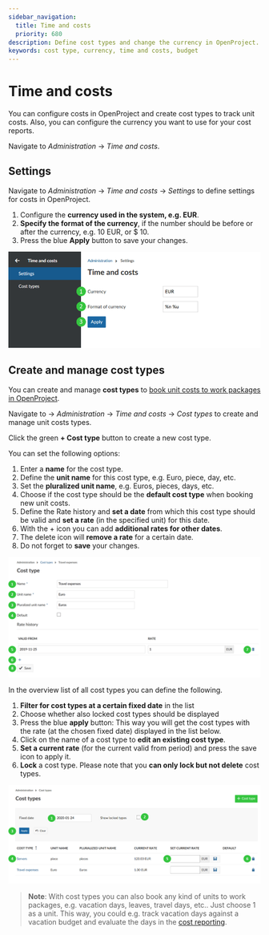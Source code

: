 ```yaml
---
sidebar_navigation:
  title: Time and costs
  priority: 680
description: Define cost types and change the currency in OpenProject.
keywords: cost type, currency, time and costs, budget
---
```

# Time and costs

You can configure costs in OpenProject and create cost types to track unit costs. Also, you can configure the currency you want to use for your cost reports.

Navigate to *Administration* -> *Time and costs*.

## Settings

Navigate to *Administration* -> *Time and costs* -> *Settings* to define settings for costs in OpenProject.

1. Configure the **currency used in the system, e.g. EUR**.
2. **Specify the format of the currency**, if the number should be before or after the currency, e.g. 10 EUR, or $ 10.
3. Press the blue **Apply** button to save your changes.

![image-20201006155423521](image-20201006155423521.png)

## Create and manage cost types

You can create and manage **cost types** to [book unit costs to work packages in OpenProject](../../user-guide/time-and-costs/cost-tracking/).

Navigate to -> *Administration* -> *Time and costs* -> *Cost types* to create and manage unit costs types.

Click the green **+ Cost type** button to create a new cost type.

You can set the following options:

1. Enter a **name** for the cost type.
2. Define the **unit name** for this cost type, e.g. Euro, piece, day, etc.
3. Set the **pluralized unit name**, e.g. Euros, pieces, days, etc.
4. Choose if the cost type should be the **default cost type** when booking new unit costs.
5. Define the Rate history and **set a date** from which this cost type should be valid and **set a rate** (in the specified unit) for this date.
6. With the + icon you can add **additional rates for other dates**.
7. The delete icon will **remove a rate** for a certain date.
8. Do not forget to **save** your changes.

![Sys-admin-budgets-cost-types](Sys-admin-budgets-cost-types.png)

In the overview list of all cost types you can define the following.

1. **Filter for cost types at a certain fixed date** in the list
2. Choose whether also locked cost types should be displayed
3. Press the blue **apply** button: This way you will get the cost types with the rate (at the chosen fixed date) displayed in the list below.
4. Click on the name of a cost type to **edit an existing cost type**.
5. **Set a current rate** (for the current valid from period) and press the save icon to apply it.
6. **Lock** a cost type.
   Please note that you **can only lock but not delete** cost types.

![Sys-admin-budgets-cost-types-list](Sys-admin-budgets-cost-types-list-1579853898118.png)

> **Note**: With cost types you can also book any kind of units to work packages, e.g. vacation days, leaves, travel days, etc.. Just choose 1 as a unit. This way, you could e.g. track vacation days against a vacation budget and evaluate the days in the [cost reporting](../../user-guide/time-and-costs/reporting/).
